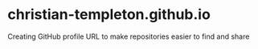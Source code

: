 # christian-templeton.github.io
Creating GitHub profile URL to make repositories easier to find and share
